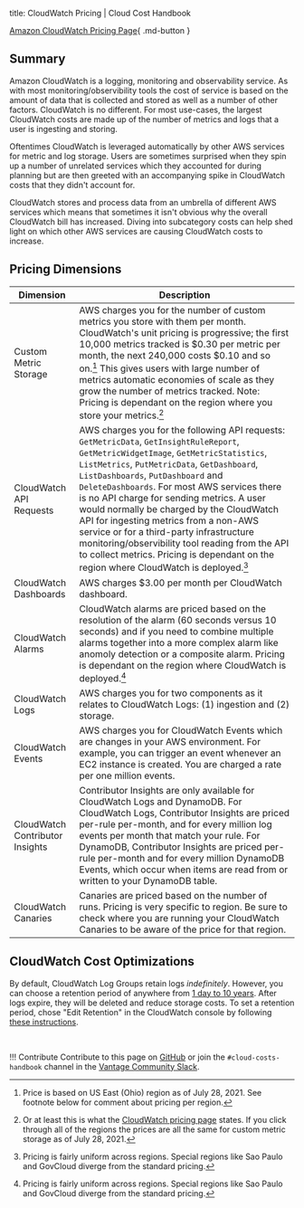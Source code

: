 title: CloudWatch Pricing | Cloud Cost Handbook

[Amazon CloudWatch Pricing Page](https://aws.amazon.com/cloudwatch/pricing/){ .md-button }

## Summary

Amazon CloudWatch is a logging, monitoring and observability service. As with most monitoring/observibility tools the cost of service is based on the amount of data that is collected and stored as well as a number of other factors. CloudWatch is no different. For most use-cases, the largest CloudWatch costs are made up of the number of metrics and logs that a user is ingesting and storing. 

Oftentimes CloudWatch is leveraged automatically by other AWS services for metric and log storage. Users are sometimes surprised when they spin up a number of unrelated services which they accounted for during planning but are then greeted with an accompanying spike in CloudWatch costs that they didn't account for.

CloudWatch stores and process data from an umbrella of different AWS services which means that sometimes it isn't obvious why the overall CloudWatch bill has increased. Diving into subcategory costs can help shed light on which other AWS services are causing CloudWatch costs to increase.

## Pricing Dimensions

| Dimension | Description |
| -------- | -------- |
| Custom Metric Storage | AWS charges you for the number of custom metrics you store with them per month. CloudWatch's unit pricing is progressive; the first 10,000 metrics tracked is $0.30 per metric per month, the next 240,000 costs $0.10 and so on.[^1] This gives users with large number of metrics automatic economies of scale as they grow the number of metrics tracked. Note: Pricing is dependant on the region where you store your metrics.[^2] |
| CloudWatch API Requests | AWS charges you for the following API requests: `GetMetricData`, `GetInsightRuleReport`, `GetMetricWidgetImage`, `GetMetricStatistics`, `ListMetrics`, `PutMetricData`, `GetDashboard`, `ListDashboards`, `PutDashboard` and `DeleteDashboards`. For most AWS services there is no API charge for sending metrics. A user would normally be charged by the CloudWatch API for ingesting metrics from a non-AWS service or for a third-party infrastructure monitoring/observibility tool reading from the API to collect metrics. Pricing is dependant on the region where CloudWatch is deployed.[^3] |
| CloudWatch Dashboards | AWS charges $3.00 per month per CloudWatch dashboard.  |
| CloudWatch Alarms | CloudWatch alarms are priced based on the resolution of the alarm (60 seconds versus 10 seconds) and if you need to combine multiple alarms together into a more complex alarm like anomoly detection or a composite alarm. Pricing is dependant on the region where CloudWatch is deployed.[^3] |
| CloudWatch Logs | AWS charges you for two components as it relates to CloudWatch Logs: (1) ingestion and (2) storage. |
| CloudWatch Events | AWS charges you for CloudWatch Events which are changes in your AWS environment. For example, you can trigger an event whenever an EC2 instance is created. You are charged a rate per one million events. |
| CloudWatch Contributor Insights | Contributor Insights are only available for CloudWatch Logs and DynamoDB. For CloudWatch Logs, Contributor Insights are priced per-rule per-month, and for every million log events per month that match your rule. For DynamoDB, Contributor Insights are priced per-rule per-month and for every million DynamoDB Events, which occur when items are read from or written to your DynamoDB table. |
| CloudWatch Canaries | Canaries are priced based on the number of runs. Pricing is very specific to region. Be sure to check where you are running your CloudWatch Canaries to be aware of the price for that region. |

## CloudWatch Cost Optimizations

By default, CloudWatch Log Groups retain logs _indefinitely_. However, you can choose a retention period of anywhere from [1 day to 10 years](https://docs.aws.amazon.com/managedservices/latest/userguide/log-customize-retention.html). After logs expire, they will be deleted and reduce storage costs. To set a retention period, chose "Edit Retention" in the CloudWatch console by following [these instructions](https://docs.aws.amazon.com/AmazonCloudWatch/latest/logs/Working-with-log-groups-and-streams.html#SettingLogRetention).

<br />

[^1]: Price is based on US East (Ohio) region as of July 28, 2021. See footnote below for comment about pricing per region.

[^2]: Or at least this is what the [CloudWatch pricing page](https://aws.amazon.com/cloudwatch/pricing/) states. If you click through all of the regions the prices are all the same for custom metric storage as of July 28, 2021.

[^3]: Pricing is fairly uniform across regions. Special regions like Sao Paulo and GovCloud diverge from the standard pricing.

!!! Contribute
    Contribute to this page on [GitHub](https://github.com/vantage-sh/handbook) or join the `#cloud-costs-handbook` channel in the [Vantage Community Slack](https://join.slack.com/t/vantagecommunity/shared_invite/zt-1szz6puz7-zRuJ8J4OJIiBFlcTobYZXA).